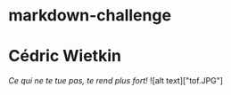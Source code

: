 # markdown-challenge
# Cédric Wietkin
*Ce qui ne te tue pas, te rend plus fort!*
![alt text]["tof.JPG"]